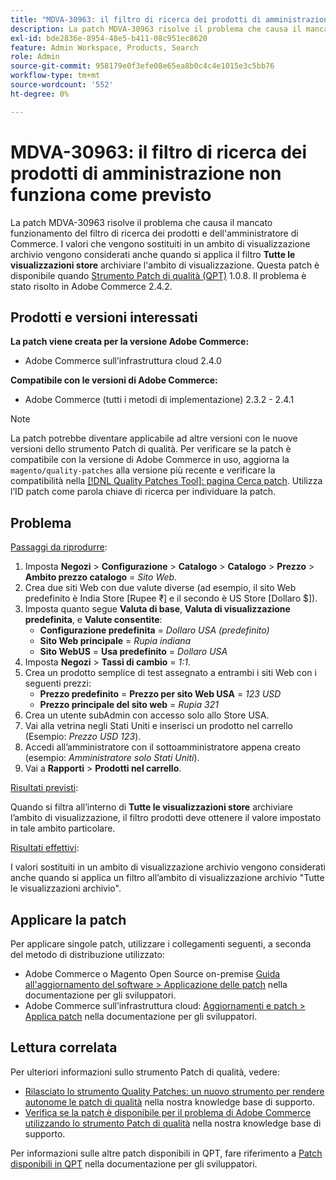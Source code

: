 ```yaml
---
title: "MDVA-30963: il filtro di ricerca dei prodotti di amministrazione non funziona come previsto"
description: La patch MDVA-30963 risolve il problema che causa il mancato funzionamento del filtro di ricerca dei prodotti e dell'amministratore di Commerce. I valori che vengono sostituiti in un ambito di visualizzazione archivio vengono considerati anche quando si applica un filtro all'ambito di visualizzazione **Tutte le visualizzazioni archivio**. Questa patch è disponibile quando è installato [Quality Patches Tool (QPT)](/help/announcements/adobe-commerce-announcements/magento-quality-patches-released-new-tool-to-self-serve-quality-patches.md) 1.0.8. Il problema è stato risolto in Adobe Commerce 2.4.2.
exl-id: bde2836e-8954-48e5-b411-08c951ec8620
feature: Admin Workspace, Products, Search
role: Admin
source-git-commit: 958179e0f3efe08e65ea8b0c4c4e1015e3c5bb76
workflow-type: tm+mt
source-wordcount: '552'
ht-degree: 0%

---
```


# MDVA-30963: il filtro di ricerca dei prodotti di amministrazione non funziona come previsto

La patch MDVA-30963 risolve il problema che causa il mancato funzionamento del filtro di ricerca dei prodotti e dell&#39;amministratore di Commerce. I valori che vengono sostituiti in un ambito di visualizzazione archivio vengono considerati anche quando si applica il filtro **Tutte le visualizzazioni store** archiviare l&#39;ambito di visualizzazione. Questa patch è disponibile quando [Strumento Patch di qualità (QPT)](/help/announcements/adobe-commerce-announcements/magento-quality-patches-released-new-tool-to-self-serve-quality-patches.md) 1.0.8. Il problema è stato risolto in Adobe Commerce 2.4.2.

## Prodotti e versioni interessati

**La patch viene creata per la versione Adobe Commerce:**

* Adobe Commerce sull’infrastruttura cloud 2.4.0

**Compatibile con le versioni di Adobe Commerce:**

* Adobe Commerce (tutti i metodi di implementazione) 2.3.2 - 2.4.1

>[!NOTE]
>
>La patch potrebbe diventare applicabile ad altre versioni con le nuove versioni dello strumento Patch di qualità. Per verificare se la patch è compatibile con la versione di Adobe Commerce in uso, aggiorna la `magento/quality-patches` alla versione più recente e verificare la compatibilità nella [[!DNL Quality Patches Tool]: pagina Cerca patch](https://devdocs.magento.com/quality-patches/tool.html#patch-grid). Utilizza l’ID patch come parola chiave di ricerca per individuare la patch.

## Problema

<u>Passaggi da riprodurre</u>:

1. Imposta **Negozi** > **Configurazione** > **Catalogo** > **Catalogo** > **Prezzo** > **Ambito prezzo catalogo** = *Sito Web*.
1. Crea due siti Web con due valute diverse (ad esempio, il sito Web predefinito è India Store \[Rupee ₹\] e il secondo è US Store \[Dollaro $\]).
1. Imposta quanto segue **Valuta di base**, **Valuta di visualizzazione predefinita**, e **Valute consentite**:
   * **Configurazione predefinita** = *Dollaro USA (predefinito)*
   * **Sito Web principale** = *Rupia indiana*
   * **Sito WebUS** = **Usa predefinito** = *Dollaro USA*
1. Imposta **Negozi** > **Tassi di cambio** = *1:1*.
1. Crea un prodotto semplice di test assegnato a entrambi i siti Web con i seguenti prezzi:
   * **Prezzo predefinito** = **Prezzo per sito Web USA** = *123 USD*
   * **Prezzo principale del sito web** = *Rupia 321*
1. Crea un utente subAdmin con accesso solo allo Store USA.
1. Vai alla vetrina negli Stati Uniti e inserisci un prodotto nel carrello (Esempio: *Prezzo USD 123*).
1. Accedi all’amministratore con il sottoamministratore appena creato (esempio: *Amministratore solo Stati Uniti*).
1. Vai a **Rapporti** > **Prodotti nel carrello**.

<u>Risultati previsti</u>:

Quando si filtra all’interno di **Tutte le visualizzazioni store** archiviare l’ambito di visualizzazione, il filtro prodotti deve ottenere il valore impostato in tale ambito particolare.

<u>Risultati effettivi</u>:

I valori sostituiti in un ambito di visualizzazione archivio vengono considerati anche quando si applica un filtro all’ambito di visualizzazione archivio &quot;Tutte le visualizzazioni archivio&quot;.

## Applicare la patch

Per applicare singole patch, utilizzare i collegamenti seguenti, a seconda del metodo di distribuzione utilizzato:

* Adobe Commerce o Magento Open Source on-premise [Guida all&#39;aggiornamento del software > Applicazione delle patch](https://devdocs.magento.com/guides/v2.4/comp-mgr/patching/mqp.html) nella documentazione per gli sviluppatori.
* Adobe Commerce sull’infrastruttura cloud: [Aggiornamenti e patch > Applica patch](https://devdocs.magento.com/cloud/project/project-patch.html) nella documentazione per gli sviluppatori.

## Lettura correlata

Per ulteriori informazioni sullo strumento Patch di qualità, vedere:

* [Rilasciato lo strumento Quality Patches: un nuovo strumento per rendere autonome le patch di qualità](/help/announcements/adobe-commerce-announcements/magento-quality-patches-released-new-tool-to-self-serve-quality-patches.md) nella nostra knowledge base di supporto.
* [Verifica se la patch è disponibile per il problema di Adobe Commerce utilizzando lo strumento Patch di qualità](/help/support-tools/patches-available-in-qpt-tool/check-patch-for-magento-issue-with-magento-quality-patches.md) nella nostra knowledge base di supporto.

Per informazioni sulle altre patch disponibili in QPT, fare riferimento a [Patch disponibili in QPT](https://devdocs.magento.com/quality-patches/tool.html#patch-grid) nella documentazione per gli sviluppatori.
